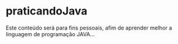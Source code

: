 # praticandoJava
Este conteúdo será para fins pessoais, afim de aprender melhor a linguagem de programação JAVA... 